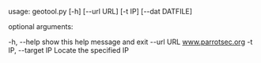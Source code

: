 usage: geotool.py [-h] [--url URL] [-t IP] [--dat DATFILE]

optional arguments:

  -h, --help          show this help message and exit
  --url URL           www.parrotsec.org
  -t IP, --target IP  Locate the specified IP
  
